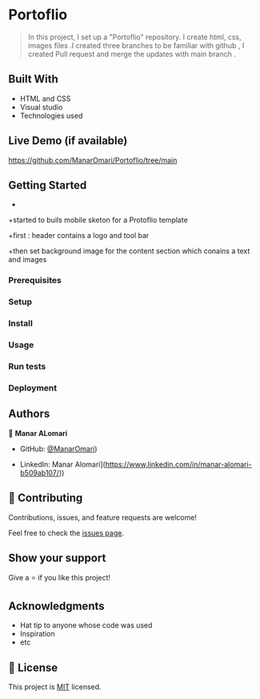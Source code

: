 # Portoflio

> In this project, I set up a "Portoflio" repository. I create html, css, images files  .I created three branches to be familiar with github , I created Pull request and merge the updates with main branch .


## Built With

- HTML and CSS
- Visual studio
- Technologies used

## Live Demo (if available)

https://github.com/ManarOmari/Portoflio/tree/main


## Getting Started


-

+started to buils mobile sketon for a Protoflio template 

+first : header contains a logo and tool bar 

+then set background image for the content section which conains a text and images 

### Prerequisites

### Setup

### Install

### Usage

### Run tests

### Deployment



## Authors

👤 **Manar ALomari**

- GitHub: [@ManarOmari](https://github.com/ManarOmari))

- LinkedIn: Manar Alomari](https://www.linkedin.com/in/manar-alomari-b509ab107/))



## 🤝 Contributing

Contributions, issues, and feature requests are welcome!

Feel free to check the [issues page](../../issues/).

## Show your support

Give a ⭐️ if you like this project!

## Acknowledgments

- Hat tip to anyone whose code was used
- Inspiration
- etc

## 📝 License

This project is [MIT](./MIT.md) licensed.
